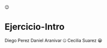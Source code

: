 :wink:

# Ejercicio-Intro
Diego Perez
Daniel Aranivar :zipper_mouth_face: 
Cecilia Suarez :grinning:
